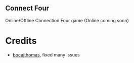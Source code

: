 ## Connect Four
Online/Offline Connection Four game (Online coming soon)

# Credits 
- [bocajthomas](https://github.com/bocajthomas), fixed many issues